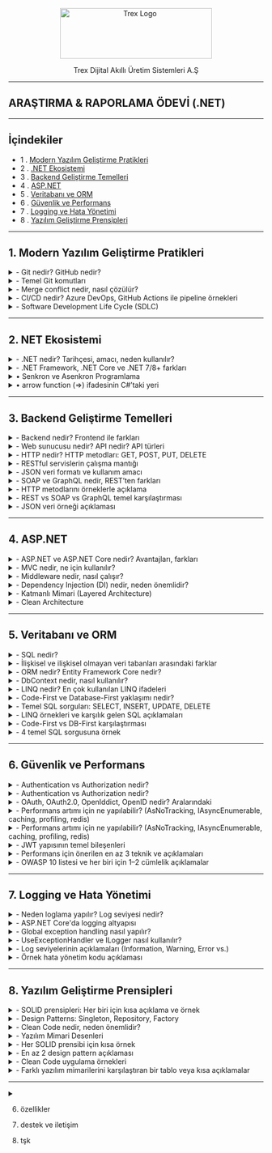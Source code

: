 <p align="center">
<a href="https://trex.com.tr/en/">
<img src="https://trex.com.tr/assets/img/logo.png"
alt="Trex Logo"
width="300" height="100">
</a>

</p>
<p align="center">
Trex Dijital Akıllı Üretim Sistemleri A.Ş 
</p>

***
## ARAŞTIRMA & RAPORLAMA ÖDEVİ (.NET)
***
## İçindekiler
- 1 . [Modern Yazılım Geliştirme Pratikleri](#1-modern-yazılım-geliştirme-pratikleri)
- 2 . [.NET Ekosistemi](#2-net-ekosistemi)
- 3 . [Backend Geliştirme Temelleri](#3-backend-geliştirme-temelleri)
- 4 . [ASP.NET](#4-aspnet)
- 5 . [Veritabanı ve ORM](#5-veritabanı-ve-orm)
- 6 . [Güvenlik ve Performans](#6-güvenlik-ve-performans)
- 7 . [Logging ve Hata Yönetimi](#7-logging-ve-hata-yönetimi)
- 8 . [Yazılım Geliştirme Prensipleri](#8-yazılım-geliştirme-prensipleri)
***
<a id="1-modern-yazılım-geliştirme-pratikleri"></a>
## 1. Modern Yazılım Geliştirme Pratikleri 
<details>
<summary>- Git nedir? GitHub nedir?</summary>
     Git, yazılım projelerindeki tüm değişiklikleri kaydedip yönetmeye yarayan bir versiyon kontrol sistemi iken; GitHub, bu Git projelerini internet üzerinde depolamayı, paylaşmayı ve işbirliği yapmayı sağlayan bulut tabanlı bir platformdur.
 	</details>
<details><summary>- Temel Git komutları</summary>

`git init` → Yeni bir Git deposu (proje) başlatır.

`git clone [url]` →  Var olan bir uzak (remote) depoyu bilgisayarına kopyalar.

`git add [dosya]` → Dosyayı bir sonraki commit için hazırlık alanına (staging area) ekler.

`git commit -m "mesaj"` → Hazırlanan değişiklikleri kalıcı olarak kaydeder.

`git push` → Yerel (local) commitleri GitHub gibi uzak depoya gönderir.

`git pull` → Uzak depodaki son değişiklikleri bilgisayarına indirip birleştirir.

`git branch [isim]` → Yeni bir dal (branch) oluşturur.

`git merge [isim]` → Belirtilen dalı (branch) aktif dal ile birleştirir.

</details>
<details><summary>-	Merge conflict nedir, nasıl çözülür?</summary>

* Merge conflict, iki branch'ın 'merge'lenirken bir dosyanın aynı yerinde farklı değişiklikler yapılmış olmasından kaynaklanan 'merge'lenememe durumudur. Git, aynı yerde birbirinden farklı iki değişikliği nasıl ele alması gerektiğini bilemez ve hata verir. Dosyada çakışan bölge(ler),
    * `<<<<<<<HEAD` ve `=======`
* arasında gösterilir. Bu kısımda hangi versiyonun kabul edileceği yazılımcı tarafından manuel şekilde belirlenir ve ancak böyle 'merge' işlemi gerçekleşebilir.

</details>


</details>
<details><summary>-	CI/CD nedir? Azure DevOps, GitHub Actions ile pipeline örnekleri</summary>     

**- CI (Continuous Integration / Sürekli Entegrasyon)**:** Geliştirilen kodun otomatik olarak test edikmesidir , hatanın daha kolay anlaşılmasını sağlar.

**- CD (Continuous Delivery / Deployment / Sürekli Teslimat / Dağıtım):** Bir kod geliştirilirken yayınlanmasını sağlar. Yeni sürümleri daha hızlı yayınlanmasını sağlar.

</details>

<details><summary>-	Software Development Life Cycle (SDLC)</summary> 

 **-Yazılım Geliştirme Yaşam Döngüsü (SDLC)**: Bir yazılım fikirden gerçeğe geçişine kadar geçen süredir.

**o	Aşamalar**
1. Planlama:	Projenin amacı, kapsamı, zaman ve maliyet tahminleri yapılır.
2. Analiz:	Gereksinimler toplanır, sistem gereksinimleri belirlenir (ne yapılacak?).
3. Geliştirme:	Yazılım tasarlanır ve kodlanır.
4. Test:	Yazılım hatalara karşı test edilir, doğruluk ve kalite kontrolü yapılır.
5. Dağıtım:	Testleri geçen ürün üretim ortamına (kullanıcılara) sunulur.
6. Bakım:	Canlı sistemde hata düzeltme, iyileştirme ve güncellemeler yapılır.

**o	Agile/Scrum/Kanban metodolojileri**

 * Agile: Yazılımı küçük parçalara bölerek , hızlı ve esnek şekilde geliştirmeyi amaçlayan yaklaşım.

 * Scrum: Agile içinde, işleri sabit süreli sprint’lere (kısa süreli çalışma periyodu) ayırarak ekip çalışmasını yöneten bir çerçeve.

 * Kanban: İşlerin görsel bir panoda sürekli akışla yönetildiği, esnek bir Agile yöntemi.

</details>

***

## 2. NET Ekosistemi

<details><summary>-	.NET nedir? Tarihçesi, amacı, neden kullanılır?</summary>
     
**- .NET** microsoft tarafından geliştirilen bir yazılım geliştirme platformudur.2002 yılında piyasaya sürülmüştür . Amacı farklı yazılım dillerini bir araya getirerek yazılım geliştirmeyi kolaylaştırmaktır.Web , masaüstü ve mobil uygulamalar gibi çeşitli alanlarda kullanlıabilir.

</details>

<details><summary>-	.NET Framework, .NET Core ve .NET 7/8+ farkları</summary>
     
|Özellik             | .NET Framework | .NET Core             | .NET                  |
|--------------------|----------------|-----------------------|-----------------------|
|Platform            |Windows         |Windows, Linux, macOS  |Windows, Linux, macOS  |
|Açık Kaynak         |Hayır           |Evet                   |Evet                   |
|Performans          |Orta            |Yüksek                 |Çok Yüksek             |
|Modülerlik          |Monolitik       |Modüler                |Modüler                |
|Güncelleme Desteği  |Sınırlı         |Aktif                  |Sürekli                |
|Microservis Desteği |Zayıf           |Güçlü                  |Güçlü                  |
|Bulut Uygulamları   |Kısıtlı         |Uygun                  |Uygun                  |
|Modern API Desteği  |Kısıtlı         |Geniş                  |Geniş                  |
</details>

<details><summary>•	Senkron ve Asenkron Programlama</summary>

**Senkron Programlama:** İşlemler sırasıyla gerçekleşir. Genllikle daha basit ve anlaşılırdır ancak uzun süren işlemlerde kullanıcı deneyimini olumsuz etkileyebilir.

**Asenkron Programlama:** İşlemler aynı anda veya birbirinden bağımsız çalışabilir.Uzun süren işlemler arka planda yürütülürken kullanıcı arayüzü yanıt vermeye devam eder.

- **Anahtar Kavramlar:**
`async` : Bir metodun asenkron olduğunu belirtir , bu metod `await` ile çağırabilir.
`await` : Asenkron bir işlemin tamamlanmasını beklerken kontrolü çağıran metoda geri verir.
`Task` : .NET'te asenkron işlemleri temsil eden bir türdür. Bir işlemin gelecekte tamamlanacağını ifade eder. Örneğin, bir dosya okuma işlemi `Task<string>` dönebilir. `Task nesnesi`, işlem tamamlandığında sonucu sağlar.

</details>
<details><summary>• arrow function (=>) ifadesinin C#’taki yeri</summary>

   C# dilinde `=>` operatörü, lambda ifadelerini tanımlamak için kullanılır. Lambda ifadeleri, isimsiz metodlar oluşturmak için kullanılır ve genellikle kısa, tek satırlık işlemler için tercih edilir.

   `=>` operatörü kullanarak girilen değerin karesini alma, örnek kod:
   
`
Console.Write("Bir sayı girin: ");
int x = Convert.ToInt32(Console.ReadLine());
Func<int, int> kareAl = x => x * x;
Console.WriteLine($"{x} sayısının karesi: {kareAl(x)}");
`

</details>

***
## 3. Backend Geliştirme Temelleri

<details><summary>-	Backend nedir? Frontend ile farkları</summary>

* __Frontend Nedir?__

   Frontend, kullanıcının doğrudan etkileşimde bulunduğu web sitesinin görsel ve işlevsel yüzüdür.

   * __Kapsadığı Teknolojiler__:

     -HTML – Sayfa iskeleti

     -CSS – Stil ve düzen

     -JavaScript – Dinamik etkileşimler


* __Backend Nedir?__

Backend, sistemin sunucu tarafında çalışan, kullanıcının görmediği ama tüm işlevselliği sağlayan kısmıdır.

   * __Kapsadığı Teknolojiler__:

     -Programlama dilleri: Python, PHP, Ruby, Java, C#

     -Veritabanları: MySQL, PostgreSQL, MongoDB
 
     -Frameworkler: Laravel, Django, Spring, ASP.NET


</details>

<details><summary>-	Web sunucusu nedir? API nedir? API türleri</summary>

* __Web Sunucusu Nedir?__
 Web sunucusu, HTTP isteklerini alıp yanıtlayan bir yazılım veya donanım sistemidir. Temel görevi, istemciden (genellikle bir tarayıcıdan) gelen isteğe karşılık olarak web sayfası, veri veya dosya sunmaktır.

 * __Örnek Web Sunucuları__:

    -Apache

    -Nginx

    -Microsoft IIS

* __Görevleri__:

   -İstemciden gelen HTTP/HTTPS isteklerini dinlemek

   -İlgili dosyaları (HTML, CSS, JS) sunmak

   -Dinamik içerik için backend uygulamalarla iletişim kurmak

* __API Nedir?__

 API (Application Programming Interface), iki yazılımın birbiriyle standartlaştırılmış bir şekilde iletişim kurmasını sağlayan arayüzdür. Bir nevi yazılımlar arası “protokol” gibi düşünebilirsin.

 Gerçek Hayat Analojisi: Bir restoranda garson (API), senin siparişini mutfağa (sunucu) iletir ve yemeği sana getirir.

  * __Kullanım Alanları__:

       -Mobil uygulamaların sunucudan veri çekmesi

       -Web sitelerinin harici servislerle (ödeme, harita, hava durumu) entegrasyonu

       -Mikroservis mimarilerinde servisler arası iletişim

Video: [API nedir? ](https://www.youtube.com/watch?v=nXFI5Cd8FZE&list=PLeZr8VTNC1oZpyWb0azboUg01D5_Wr5I_)

</details>

<details><summary>-	HTTP nedir? HTTP metodları: GET, POST, PUT, DELETE</summary>

* __HTTP Nedir?__

HTTP (Hypertext Transfer Protocol), web tarayıcıları ile sunucular arasında veri alışverişini sağlayan bir iletişim protokolüdür. İnternet üzerindeki sayfaların yüklenmesi, veri gönderimi ve alınması gibi işlemler HTTP üzerinden gerçekleşir.

- İstemci (Client): Genellikle bir web tarayıcısıdır.

- Sunucu (Server): İstemciden gelen isteklere yanıt veren sistemdir.

HTTP, metin tabanlı bir protokoldür ve genellikle TCP/IP üzerinden çalışır.

* __HTTP Metodları__

  -HTTP protokolü, istemcinin sunucuya ne tür bir işlem yapmak istediğini   belirtmek için çeşitli metodlar kullanır. En yaygın kullanılan HTTP   metodları şunlardır:

  `GET` : Sunucudan veri almak için kullanılır. Örneğin bir web sayfasını görüntülemek.

  `POST`: Sunucuya veri göndermek için kullanılır. Örneğin bir formu doldurup göndermek.

  `PUT`: Sunucudaki mevcut veriyi güncellemek için kullanılır.

  `DELETE`: Sunucudaki veriyi silmek için kullanılır.

</details>

<details><summary>-	RESTful servislerin çalışma mantığı</summary>

REST (Representational State Transfer), web servislerinin daha basit, ölçeklenebilir ve standartlara uygun şekilde tasarlanmasını sağlayan bir mimari yaklaşımdır. RESTful servisler, HTTP metodlarını kullanarak kaynaklara erişim sağlar.

Kaynak (Resource): Her veri öğesi bir kaynak olarak temsil edilir ve genellikle bir URL ile tanımlanır.

*  __HTTP Metodları ile İşlem__:

   `GET /users` : Tüm kullanıcıları getirir.

   `POST /users` : Yeni bir kullanıcı oluşturur.

   `PUT /users/1` : ID’si 1 olan kullanıcıyı günceller.

   `DELETE /users/1` : ID’si 1 olan kullanıcıyı siler.

* __Stateless (Durumsuzluk)__: Her istekte gerekli tüm bilgiler yer alır; sunucu önceki istekleri hatırlamaz.

* __JSON Formatı__: Veri alışverişi genellikle JSON formatında yapılır.

</details>

<details><summary>-	JSON veri formatı ve kullanım amacı</summary>
JSON Veri Formatı ve Kullanım Amacı

JSON (JavaScript Object Notation), veri yapılarının kolayca okunabilir ve yazılabilir şekilde temsil edilmesini sağlayan hafif bir veri formatıdır. Özellikle web uygulamalarında istemci ile sunucu arasında veri alışverişi için yaygın olarak kullanılır.

Okunabilirlik: İnsanlar tarafından kolayca okunabilir ve anlaşılabilir.

Hafiflik: XML gibi diğer formatlara göre daha az yer kaplar.

Dil Bağımsızlığı: JSON, birçok programlama dili tarafından desteklenir.

Veri Yapısı: Anahtar-değer (key-value) çiftleri ve dizi (array) yapıları içerir.

* __Örnek JSON verisi__:

```
{
  "id": 1,
  "name": "Ali",
  "email": "ali@example..com"
}
```

Bu format sayesinde RESTful servisler, veri alışverişini hızlı ve etkili bir şekilde gerçekleştirebilir.

</details>

<details><summary>-	SOAP ve GraphQL nedir, REST’ten farkları</summary>

* __SOAP (Simple Object Access Protocol)__:

   -XML tabanlı bir protokoldür.

   -Katı kurallara ve standartlara sahiptir.

   -Güvenlik, hata yönetimi ve işlem bütünlüğü gibi konularda daha kapsamlıdır.

   -HTTP dışında SMTP gibi farklı protokoller üzerinden de çalışabilir.

   -Genellikle kurumsal sistemlerde tercih edilir.

* __GraphQL__:

    -Facebook tarafından geliştirilmiş bir sorgulama dilidir.

    -İstemci, tam olarak ihtiyaç duyduğu veriyi tanımlar ve sadece o veri döner.

    -Tek endpoint üzerinden çalışır.

    -JSON formatında veri döner.

    -REST’e göre daha esnek ve verimli veri çekimi sağlar.

* __REST ile Farkları__:

    -SOAP, REST’e göre daha karmaşık ve ağırdır; GraphQL ise daha esnek ve hafiftir.

    -REST çoklu endpoint yapısına sahiptir; GraphQL tek endpoint ile çalışır.

    -REST’te sunucu ne döneceğine karar verir; GraphQL’de istemci belirler.

Her yaklaşımın avantajları ve kullanım alanları farklıdır. REST genellikle basit ve hızlı çözümler için tercih edilirken, SOAP daha güvenli ve kurumsal sistemlerde; GraphQL ise veri esnekliği ve performans gerektiren modern uygulamalarda kullanılır.

</details>

<details><summary>-	HTTP metodlarını örneklerle açıklama</summary>

| Metod   | Amaç | Özellikler | Örnek Kullanım |
|---------|------|------------|----------------|
| **GET** | Sunucudan veri almak | - URL üzerinden parametre gönderilir<br>- Önbelleğe alınabilir<br>- Tarayıcı geçmişinde saklanır | `GET /products?id=15` |
| **POST** | Sunucuya veri göndermek (yeni kaynak oluşturmak) | - Veri gövde (body) içinde gönderilir<br>- Önbelleğe alınmaz<br>- Form gönderimlerinde yaygın | `POST /users` + `{ "name": "Burak" }` |
| **PUT** | Var olan kaynağı tamamen güncellemek veya yoksa oluşturmak | - İdempotent<br>- Tüm veriyi günceller | `PUT /users/5` + `{ "name": "Burak", "age": 30 }` |
| **PATCH** | Kaynağın belirli alanlarını güncellemek | - Kısmi güncelleme<br>- Daha az veri transferi | `PATCH /users/5` + `{ "age": 31 }` |
| **DELETE** | Kaynağı silmek | - Geri dönüşsüz olabilir<br>- Yetkilendirme gerektirir | `DELETE /users/5` |
| **HEAD** | Sadece başlık bilgilerini almak | - Gövde yok<br>- Dosya boyutu, tip gibi bilgileri öğrenmek için | `HEAD /file.zip` |
| **OPTIONS** | Sunucunun desteklediği metodları öğrenmek | - CORS ön kontrol isteklerinde kullanılır | `OPTIONS /users` → `Allow: GET, POST, PUT, DELETE` |


</details>

<details><summary>-	REST vs SOAP vs GraphQL temel karşılaştırması</summary>

| Özellik / Mimari | REST | SOAP | GraphQL |
|------------------|------|------|---------|
| **Tanım** | HTTP üzerinde çalışan, kaynak odaklı mimari stil | XML tabanlı, katı kurallara sahip mesajlaşma protokolü | İstemcinin ihtiyaç duyduğu veriyi tanımlayabildiği sorgu dili |
| **Veri Formatı** | Genellikle JSON (XML, HTML de olabilir) | Sadece XML | JSON (genellikle), tip sistemi ile |
| **Uç Nokta (Endpoint)** | Her kaynak için ayrı endpoint | Tek endpoint olabilir ama işlem bazlı SOAP action’lar | Tek endpoint üzerinden tüm sorgular |
| **Performans** | Basit ve hızlı, ancak fazla veri dönebilir (over-fetching) | XML ve ek protokoller nedeniyle daha yavaş | Gereksiz veri dönmez (over-fetching/under-fetching çözülür) |
| **Güvenlik** | HTTPS + OAuth/JWT gibi standart yöntemler | WS-Security ile mesaj seviyesinde güvenlik | REST’teki yöntemler + sorgu bazlı yetkilendirme |
| **Standartlaşma** | Esnek, resmi standart yok (HTTP kuralları dışında) | Katı standartlar (WSDL, XML Schema) | Şema (schema) ile tip güvenliği, resmi sorgu yapısı |
| **Kullanım Alanı** | Web servisleri, mobil API’ler, mikroservisler | Kurumsal entegrasyonlar, bankacılık, yüksek güvenlik gerektiren sistemler | Modern web ve mobil uygulamalar, veri yoğun istemciler |
| **Avantajlar** | Basit, yaygın, öğrenmesi kolay, esnek | Güvenli, standart, protokol bağımsız | Esnek veri sorgusu, tek endpoint, az veri transferi |
| **Dezavantajlar** | Over-fetching/under-fetching olabilir | Karmaşık, ağır, XML zorunluluğu | Öğrenme eğrisi, caching ve rate limit yönetimi daha karmaşık |


</details>

<details><summary>-	JSON veri örneği açıklaması</summary>

```
{
  "isim": "Burak",
  "yas": 29,
  "ogrenciMi": true,
  "beceriler": ["JavaScript", "Python", "Markdown"],
  "adres": {
    "sehir": "Bursa",
    "ilce": "Nilüfer",
    "postaKodu": 16140
  }
}
```

</details>

***
## 4. ASP.NET

<details><summary>-	ASP.NET ve ASP.NET Core nedir? Avantajları, farkları</summary>

* __ASP.NET Nedir?__

   -Microsoft tarafından geliştirilen, .NET Framework üzerinde çalışan bir web uygulama geliştirme platformudur.

   -Genellikle Windows tabanlı sunucularda çalışır.

   -ASP.NET Web Forms, MVC ve Web API gibi farklı mimari yaklaşımları destekler.

   -Daha eski ve olgun bir teknolojidir; kurumsal projelerde hâlâ yaygın olarak kullanılır.

   * ASP.NET Avantajları:

     -Kurumsal projelerde denenmiş ve test edilmiş.

     -Geniş dokümantasyon ve destek.

     -Windows Server ile tam uyum.

* __ASP.NET Core Nedir?__

   -ASP.NET’in modern, yeniden tasarlanmış versiyonudur.

   -Platform bağımsızdır: Windows, macOS ve Linux üzerinde çalışabilir.

   -.NET Core veya .NET 5+ ile birlikte gelir; açık kaynaklı ve topluluk desteklidir.

   -Modüler, hafif ve yüksek performanslıdır.

   -Bulut ve mikro hizmet mimarileri için optimize edilmiştir.

     * __ASP.NET Core Avantajları__:

       -Yüksek performans ve düşük kaynak tüketimi.

       -Platformlar arası geliştirme imkânı.

       -Modern mimariler (MVC, Razor Pages, Blazor, gRPC) ile uyumlu.
 
       -CI/CD ve container ortamlarıyla kolay entegrasyon.

       -Açık kaynak olduğu için sürekli güncelleniyor.

* [ASPN.NET e başlamak için tıkla](https://dotnet.microsoft.com/en-us/apps/aspnet)

</details>

<details><summary>-	MVC nedir, ne için kullanılır?  </summary>

* __MVC (Model–View–Controller)__, yazılım geliştirmede kullanılan bir mimari desen olup, uygulamayı üç temel bileşene ayırarak daha düzenli, test edilebilir ve sürdürülebilir hale getirir. Senin gibi sistematik düşünen biri için bu yapı, kodun mantıksal bölümlere ayrılması açısından oldukça verimlidir.

|Bileşen|Görevi|
|-------|------|
|Model|Verileri temsil eder. Veritabanı işlemleri, iş mantığı ve veri yönetimi burada yapılır|
|View|Verileri temsil eder. Veritabanı işlemleri, iş mantığı ve veri yönetimi burada yapılır.|
|Controller|Kullanıcıdan gelen istekleri alır, uygun Model’i çağırır ve sonucu View’a iletir.|

- Ne için kullanılır: MVC, web uygulamalarında kodun mantıksal katmanlara ayrılmasını sağlayarak daha düzenli ve test edilebilir bir yapı sunar.

- Nerelerde kullanılır: ASP.NET, Django, Laravel gibi framework’lerde web, mobil ve masaüstü uygulama geliştirmede yaygın olarak kullanılır.
</details>

<details><summary>-	Middleware nedir, nasıl çalışır?</summary>

* __Middleware Nedir?__
 
   -Middleware, bir uygulamanın istek–yanıt döngüsünde araya girerek işlemler yapmasını sağlar.

   -Örneğin: kimlik doğrulama, hata yönetimi, loglama, yönlendirme, önbellekleme gibi görevleri üstlenebilir.

   -Her middleware bileşeni, bir pipeline içinde sırayla çalışır ve isteği bir sonraki bileşene iletir veya durdurabilir.

* __Nasıl Çalışır?__

   -İstek gelir → Middleware bileşeni isteği alır.

   -İşlem yapar → İsteği okur, düzenler veya kontrol eder.

   -Sonraki bileşene iletir → next() fonksiyonu ile zincirdeki bir sonraki middleware’e geçilir.

   -Yanıt döner → Middleware, yanıt üzerinde işlem yapabilir veya doğrudan döndürebilir.

* __Örnek Senaryo:__
```
app.Use(async (context, next) =>
{
    Console.WriteLine("İstek alındı: " + context.Request.Path);
    await next.Invoke(); // Sonraki middleware'e geç
    Console.WriteLine("Yanıt gönderiliyor.");
});
```
   -Bu örnekte, gelen isteği loglayan bir middleware tanımlanmış. next.Invoke() çağrısı ile zincirdeki bir sonraki middleware çalıştırılıyor, ardından yanıt sürecinde işlem yapılabiliyor.
</details>

<details><summary>-	Dependency Injection (DI) nedir, neden önemlidir?</summary>

* __DI Nedir?__

   -Dependency Injection (DI), yazılım geliştirmede bir sınıfın ihtiyaç duyduğu nesneleri kendisi oluşturmak yerine dışarıdan almasını sağlayan bir tasarım desenidir. Bu yaklaşım, kodun daha modüler, test edilebilir ve bakımı kolay olmasını sağlar.

   -Bir sınıfın bağımlı olduğu diğer sınıfları doğrudan oluşturmak yerine, bu bağımlılıkların enjekte edilmesi prensibine dayanır.

   -Örneğin bir OrderService sınıfı, EmailSender gibi bir servise ihtiyaç duyuyorsa, onu new ile oluşturmak yerine dışarıdan alır.

```
public class OrderService
{
    private readonly IEmailSender _emailSender;

    public OrderService(IEmailSender emailSender)
    {
        _emailSender = emailSender;
    }
}
```
   -Bu örnekte OrderService, IEmailSender bağımlılığını dışarıdan alır—yani bağımlılık enjekte edilir.

   * __Neden Önemlidir?__

     -Gevşek bağlılık (Loose Coupling): Sınıflar birbirine sıkı sıkıya bağlı olmaz, böylece bir bileşen değiştiğinde diğerleri etkilenmez.

     -Test kolaylığı: Mock veya sahte nesnelerle birim testler kolayca yazılabilir.

     -Yeniden kullanılabilirlik: Aynı sınıf farklı bağımlılıklarla tekrar kullanılabilir.

     -Bakım kolaylığı: Bağımlılıklar merkezi olarak yönetildiği için sistemin bakımı daha kolay ve güvenlidir.

</details>

<details><summary>-	Katmanlı Mimari (Layered Architecture)</summary>

Katmanlı mimari, yazılım projelerinde sistemsel karmaşıklığı azaltmak, sürdürülebilirliği artırmak ve geliştirme sürecini modülerleştirmek için kullanılan bir yapılandırma yaklaşımıdır. Senin gibi optimizasyon ve sistem tasarımına meraklı biri için bu mimari, hem mantıksal ayrım hem de test edilebilirlik açısından oldukça güçlü bir temel sunar.

* __Katmanlar__: Presentation – Business – Data Access

|Katman|Görevi|
|------|------|
|__Presentation__|Kullanıcı arayüzü içerir.Kullanıcaıdan veri alır ve sonuçları gösterir.|
|__Business__|İş kurallarını vve uygulama mantığını barındırır.Veriyi işler , doğrular.|
|__Data Access__|Veritabanı işlemlerini yürütür. ORM veya SQL ile veri okuma/yazma yapar.|

* __Service & Repository Pattern__ , özellikle Business ve Data Access katmanları arasındaki iletişimi daha da soyutlamak için kullanılır:

   *  __Repository Pattern__ , iş mantığını kontrol eden ve dış katmanlarla  veri erişimini soyutlayan bir ara katmandır.

   *  __Repository Pattern__ , veri tabanı işlemlerini merkezi bir yapı altında toplayarak veri erişimini soyutlar ve test edilebilir hale getirir.

</details>

<details><summary>-	Clean Architecture</summary>

* __Clean Architecture__, bağımlılıkların merkeze doğru değil, merkezden dışa doğru akmasını sağlayan bir yapı kurar. Yani iş mantığı en içte, dış dünya ile ilgili detaylar en dışta yer alır.

| Katman |Göre | Bağımlılık İlişkisi     |
|----------------|----------|------|
| **Domain**| Çekirdek iş kuralları, entity’ler, value object’ler, domain event’ler. Framework veya veri tabanı bağımlılığı yoktur. | Hiçbir katmana bağımlı değil.|
| **Application**| Use case’ler, servisler, CQRS komut/sorgu mantığı, validasyonlar. Domain’i kullanır, dış katmanlara bağımlı değildir. | Sadece Domain’e bağımlı.|
| **Infrastructure** | Veri tabanı erişimi (EF Core, Dapper), e-posta servisleri, dosya sistemi, dış API entegrasyonları. Application’daki arayüzleri implemente eder. | Application ve Domain’e bağımlı olabilir. |
| **API (Presentation)** | Kullanıcıya veya istemciye açılan uç noktalar (Controller’lar, View’lar, gRPC servisleri). HTTP isteklerini alır, Application katmanındaki use case’leri çağırır. | Application’a bağımlı.  |

* __Bağımlılıkların Dışa Akması İlkesi (Dependency Rule)__
   *__Kural__: İç katmanlar (Domain, Application) dış katmanlardan haberdar olmaz.

   *Bağımlılıklar hep dıştan içe doğru tanımlanır.

* __Örneğin__:

   -Domain, veri tabanı teknolojisini bilmez.

   -Application, hangi ORM kullanıldığını bilmez; sadece interface’leri bilir.

   -Infrastructure, Application’daki interface’leri implemente ederek veri tabanı veya servis erişimini sağlar.

* __Avantajı__: Teknoloji veya altyapı değiştiğinde (ör. EF Core → Dapper), iş mantığına dokunmadan sadece Infrastructure katmanını değiştirirsin.

* __Küçük Bir Akış Örneği__

   __-API__ → Kullanıcıdan “Sipariş Oluştur” isteği gelir.

   __-Application__ → CreateOrderHandler çalışır, Domain kurallarını uygular.

   __-Domain__ → Order entity’si iş kurallarına göre oluşturulur.

   __-Infrastructure__ → OrderRepository ile veritabanına kaydedilir.

</details>

***
## 5. Veritabanı ve ORM

<details><summary>-	SQL nedir? </summary>

* __SQL Ne İşe Yarar?__

    -__Veri ekleme:__ Yeni kayıtlar oluşturmak (`INSERT`)    

    -__Veri sorgulama:__ Belirli kriterlere göre veri çekmek (`SELECT`)

    -__Veri güncelleme:__ Mevcut kayıtları değiştirmek (`UPDATE`)

    -__Veri silme:__ Kayıtları kaldırmak (`DELETE`)

    -__Veritabanı ve tablo oluşturma:__ Yapıyı tanımlamak (`CREATE`)

    -__Yetkilendirme:__ Kim neye erişebilir, bunu belirlemek (`GRANT`, `REVOKE`)

* SQL’in Temel Bileşenleri
    -__Tablolar:__ Veriler satır ve sütunlar halinde tutulur.

    -__Sorgular:__ Veritabanına ne yapılacağını söyleyen komutlardır.

    -__İlişkiler:__ Tablolar arasında bağlantılar kurarak veri bütünlüğü sağlanır.

* __Kısa Tarihçesi__
    -1970’lerde IBM tarafından geliştirildi.

    -Başlangıçta SEQUEL olarak adlandırıldı, sonra SQL olarak kısaltıldı.

    -Oracle, SQL kullanan ilk ticari veritabanı sistemlerinden biri oldu.

* __Nerelerde Kullanılır?__
    -Web geliştirme (örneğin PHP + MySQL)

    -Veri analizi ve raporlama

    -Uygulama geliştirme

    -Büyük veri sistemleri ve veri ambarları

</details>

<details><summary>-	İlişkisel ve ilişkisel olmayan veri tabanları arasındaki farklar</summary>

* __Yapısal Farklar__

| Özellik            | İlişkisel Veritabanı (SQL)          | İlişkisel Olmayan Veritabanı (NoSQL)         |
|--------------------|-------------------------------------|----------------------------------------------|
| Veri Yapısı        | Satır-sütun tabanlı tablolar        | Belge, anahtar-değer, grafik, sütun tabanlı  |
| Şema (Schema)      | Katı ve önceden tanımlanmış         | Esnek ve dinamik                             |
| İlişkiler          | JOIN ile güçlü bağlantılar          | Genellikle ilişkisiz, referanslarla bağlanır |
| Sorgulama Dili     | SQL                                 | JSON tabanlı sorgular veya özel API’ler      |

* __Performans ve Ölçeklenebilirlik__

| Özellik             | SQL                                  | NoSQL                                            |
|---------------------|--------------------------------------|--------------------------------------------------|
| Dikey Ölçeklenme    | Genellikle tercih edilir             | Yatay ölçeklenme için daha uygundur              |
| Veri Tutarlılığı    | ACID kurallarına sıkı bağlılık       | Eventual consistency (sonradan tutarlılık)       |
| Hızlı Okuma/Yazma   | Karmaşık sorgularda güçlü            | Büyük veri ve gerçek zamanlı uygulamalarda hızlı |

* __Kullanım Senaryoları__

| Senaryo                    | SQL Tercihi                          | NoSQL Tercihi                               |
|----------------------------|--------------------------------------|---------------------------------------------|
| Finansal sistemler         | ✅ Veri tutarlılığı kritik           | ❌                                         |
| Sosyal medya uygulamaları  | ❌                                   | ✅ Gerçek zamanlı veri akışı               |
| E-ticaret ürün katalogları | ✅ Ürün, sipariş, müşteri ilişkileri | ✅ Dinamik ürün özellikleri                |
| IoT ve büyük veri analizi  | ❌                                   | ✅ Yüksek hacimli, yapılandırılmamış veri  |

* __Örnek Veritabanları__

    -SQL tabanlı: MySQL, PostgreSQL, Oracle, Microsoft SQL Server

    -NoSQL tabanlı: MongoDB (belge), Redis (anahtar-değer), Cassandra (sütun), Neo4j (graf)


* __Hangi Durumda Hangisi?__

    -Veri bütünlüğü ve karmaşık ilişkiler gerekiyorsa → SQL

    -Esneklik, hız ve ölçeklenebilirlik gerekiyorsa → NoSQL

</details>

<details><summary>-	ORM nedir? Entity Framework Core nedir?</summary>

</details>

<details><summary>-	DbContext nedir, nasıl kullanılır?</summary>

</details>

<details><summary>-	LINQ nedir? En çok kullanılan LINQ ifadeleri</summary>

</details>

<details><summary>-	Code-First ve Database-First yaklaşımı nedir?</summary>

</details>

<details><summary>-	Temel SQL sorguları: SELECT, INSERT, UPDATE, DELETE</summary>

</details>

<details><summary>-	LINQ örnekleri ve karşılık gelen SQL açıklamaları</summary>

</details>

<details><summary>- Code-First vs DB-First karşılaştırması</summary>

</details>

<details><summary>-	4 temel SQL sorgusuna örnek

</summary>

</details>

***
## 6. Güvenlik ve Performans 

<details><summary>-	Authentication vs Authorization nedir?</summary>

</details>

<details><summary>-	Authentication vs Authorization nedir?</summary>

</details>

<details><summary>-	OAuth, OAuth2.0, OpenIddict, OpenID nedir? Aralarındaki </summary>

</details>

<details><summary>-	Performans artımı için ne yapılabilir? (AsNoTracking, IAsyncEnumerable, caching, profiling, redis)</summary>

</details>

<details><summary>-	Performans artımı için ne yapılabilir? (AsNoTracking, IAsyncEnumerable, caching, profiling, redis)</summary>

</details>

<details><summary>-	JWT yapısının temel bileşenleri</summary>

</details>

<details><summary>-	Performans için önerilen en az 3 teknik ve açıklamaları</summary>

</details>

<details><summary>-	OWASP 10 listesi ve her biri için 1–2 cümlelik açıklamalar</summary>

</details>

***
## 7. Logging ve Hata Yönetimi

<details><summary>-	Neden loglama yapılır? Log seviyesi nedir?</summary>

</details>

<details><summary>-	ASP.NET Core'da logging altyapısı</summary>

</details>

<details><summary>-	Global exception handling nasıl yapılır?</summary>

</details>

<details><summary>-	UseExceptionHandler ve ILogger nasıl kullanılır?</summary>

</details>

<details><summary>-	Log seviyelerinin açıklamaları (Information, Warning, Error vs.)</summary>

</details>

<details><summary>-	Örnek hata yönetim kodu açıklaması</summary>

</details>


***
## 8. Yazılım Geliştirme Prensipleri




<details><summary>-	SOLID prensipleri: Her biri için kısa açıklama ve örnek</summary>

</details>

<details><summary>-	Design Patterns: Singleton, Repository, Factory</summary>

</details>

<details><summary>-	Clean Code nedir, neden önemlidir?</summary>

</details>

<details><summary>-	Yazılım Mimari Desenleri</summary>

</details>

<details><summary>-	Her SOLID prensibi için kısa örnek</summary>

</details>

<details><summary>-	En az 2 design pattern açıklaması</summary>

</details>

<details><summary>-	Clean Code uygulama örnekleri</summary>

</details>

<details><summary>-	Farklı yazılım mimarilerini karşılaştıran bir tablo veya kısa açıklamalar</summary>

</details>

---

<details><summary></summary>

</details>


6. özellikler

8. destek ve iletişim 

10. tşk


